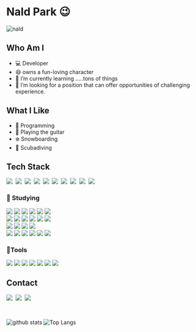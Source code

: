 # Nald Park  😉 <a id="nald">
![nald](https://capsule-render.vercel.app/api?type=soft&color=auto&text=All%20I%20can%20imagine%20is%20able%20to%20create.&fontSize=40&animation=twinkling)


## Who Am I
- 💻 Developer
- 😄 owns a fun-loving character
- 🌱 I’m currently learning .....tons of things
- 👯 I’m looking for a position that can offer opportunities of challenging experience.
  

## What I Like

- 💬 Programming
- 🎵 Playing the guitar
- ❄️ Snowboarding
- 🐬 Scubadiving

## Tech Stack
<p>
  <img src="https://img.shields.io/badge/Java-007396?style=flat-square&logo=Java&logoColor=white"/>&nbsp;
  <img src="https://img.shields.io/badge/Spring-6aad3d?style=flat-square&logo=Spring&logoColor=white"/>&nbsp;
  <img src="https://img.shields.io/badge/Apache%20Maven-C71A36?style=flat-square&logo=Apache%20Maven&logoColor=white"/>&nbsp;
  <img src="https://img.shields.io/badge/apache tomcat-f8dc75?style=flat-square&logo=apachetomcat&logoColor=white"/>&nbsp;
  <img src="https://img.shields.io/badge/Oracle-c14432?style=flat-square&logo=Oracle&logoColor=white"/>&nbsp;
  <img src="https://img.shields.io/badge/Javascript-F7DF1E?style=flat-square&logo=Javascript&logoColor=white"/>&nbsp;
  <img src="https://img.shields.io/badge/jQuery-3766AB?style=flat-square&logo=jQuery&logoColor=white"/>&nbsp;
  <img src="https://img.shields.io/badge/html5-dd4d25?style=flat-square&logo=html5&logoColor=white"/>&nbsp;
  <img src="https://img.shields.io/badge/CSS3-116eb9?style=flat-square&logo=CSS3&logoColor=white"/>&nbsp;
  <img src="https://img.shields.io/badge/Bootstrap-7952B3?style=flat-square&logo=Bootstrap&logoColor=white"/>&nbsp;



### :seedling: Studying

<p>
<img src="https://img.shields.io/badge/React-181717?style=flat-square&logo=React&logoColor=%2361DAFB" />
<img src="https://img.shields.io/badge/-Vue-4fc08d?style=flat-square&logo=vue.js&logoColor=white"/>
<img src="https://img.shields.io/badge/angular-%23DD0031.svg?style=flat-square&logo=angular&logoColor=white"/>
<img src="https://img.shields.io/badge/TypeScript-007ACC?style=flat-square&logo=typescript&logoColor=white"/>
<img src="https://img.shields.io/badge/Node.js-339933?style=flat-square&logo=Node.js&logoColor=white" />
<img src="https://img.shields.io/badge/amcharts-73398D?style=flat-square&logo=&logoColor=white" />
<br>
<img src="https://img.shields.io/badge/SpringBoot-6DB33F?style=flat-square&logo=SpringBoot&logoColor=white" />
<img src="https://img.shields.io/badge/JPA-6DB33F?style=flat-square&logo=&logoColor=white" />
<img src="https://img.shields.io/badge/Mybatis-000000?style=flat-square&logo=&labelColor=000000" />
<img src="https://img.shields.io/badge/Prometheus-000000?style=flat-square&logo=prometheus&labelColor=000000" />
<img src="https://img.shields.io/badge/Grafana-F2F4F9?style=flat-square&logo=grafana&logoColor=orange&labelColor=F2F4F9" />
<img src="https://img.shields.io/badge/Elastic_Search-005571?style=flat-square&logo=elasticsearch&logoColor=white" />
<br>
<img src="https://img.shields.io/badge/mysql-%2300f.svg?style=flat-square&logo=mysql&logoColor=white"/>	
<img src="https://img.shields.io/badge/MongoDB-47A248?style=flat-square&logo=MongoDB&logoColor=white" />
<img src="https://img.shields.io/badge/MariaDB-003545?style=flat-squaree&logo=mariadb&logoColor=white" />
<img src="https://img.shields.io/badge/firebase-ffca28?style=flat-square&logo=firebase&logoColor=black" />
<br>
<img src="https://img.shields.io/badge/Kubernetes-326CE5?style=flat-square&logo=Kubernetes&logoColor=white" />
<img src="https://img.shields.io/badge/Docker-2496ED?style=flat-square&logo=Docker&logoColor=white" />
<img src="https://img.shields.io/badge/Amazon_AWS-FF9900?style=flat-squaree&logo=amazonaws&logoColor=white" />
<img src=" https://img.shields.io/badge/Jenkins-D24939?style=flat-square&logo=Jenkins&logoColor=white" />
<img src=" https://img.shields.io/badge/Nginx-009639?style=flat-square&logo=nginx&logoColor=white" />
<img src="https://img.shields.io/badge/linux-FCC624?style=flat-square&&logo=linux&logoColor=black">




###  :hammer:Tools


<p>
<img src="https://img.shields.io/badge/Slack-E34F26?style=flat-square&logo=slack&logoColor=white" />
<img src=" https://img.shields.io/badge/Google%20Meet-32A350?style=flat-square&logo=google-meet&logoColor=white" />
<img src="https://img.shields.io/badge/Git-F05032?style=flat-square&logo=Git&logoColor=white" />
<img src="https://img.shields.io/badge/GitHub-181717?style=flat-square&logo=GitHub&logoColor=white" />
<img src="https://img.shields.io/badge/GitLab-330F63?style=flat-square&logo=gitlab&logoColor=white" />
<img src=" https://img.shields.io/badge/Sourcetree-0052CC?style=flat-square&logo=Sourcetree&logoColor=white" />
<img src="https://img.shields.io/badge/Discord-7289DA?style=flat-square&logo=discord&logoColor=white" />
</p>

## Contact
<p>
 <a href="https://blog.naver.com/8734747"><img src="https://img.shields.io/badge/Blog-03C75A?style=flat-square&logo=Naver&logoColor=white&link=https://blog.naver.com/8734747"/></a>&nbsp 
  <a href="https://www.linkedin.com/in/naldpark"><img src="https://img.shields.io/badge/LinkedIn-0A66C2?style=flat-square&logo=LinkedIn&logoColor=white&link=https://www.linkedin.com/in/naldpark"/></a>&nbsp
  <a href="mailto:nald@kakao.com"><img src="https://img.shields.io/badge/Email-494949?style=flat-square&logo=Minutemailer&logoColor=white&link=nald@kakao.com"/></a>
</p>
<br>

 ![github stats](https://github-readme-stats.vercel.app/api?username=naldpark)
 ![Top Langs](https://github-readme-stats.vercel.app/api/top-langs/?username=naldpark&layout=compact&langs_count=10)



